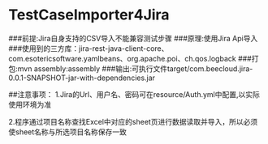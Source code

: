 # TestCaseImporter4Jira
###前提:Jira自身支持的CSV导入不能兼容测试步骤
###原理:使用Jira Api导入
###使用到的三方库：jira-rest-java-client-core、com.esotericsoftware.yamlbeans、org.apache.poi、ch.qos.logback
###打包:mvn assembly:assembly
###输出:可执行文件target/com.beecloud.jira-0.0.1-SNAPSHOT-jar-with-dependencies.jar




##注意事项：
1.Jira的Url、用户名、密码可在resource/Auth.yml中配置,以实际使用环境为准

2.程序通过项目名称查找Excel中对应的sheet页进行数据读取并导入，所以必须使sheet名称与所选项目名称保存一致
